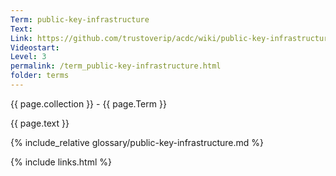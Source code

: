 ```yaml
---
Term: public-key-infrastructure
Text: 
Link: https://github.com/trustoverip/acdc/wiki/public-key-infrastructure.md
Videostart: 
Level: 3
permalink: /term_public-key-infrastructure.html
folder: terms
---
```


{{ page.collection }} - {{ page.Term }}

   {{ page.text }}

{% include_relative glossary/public-key-infrastructure.md %}

 {% include links.html %} 
